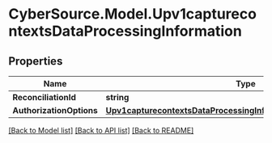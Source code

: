 # CyberSource.Model.Upv1capturecontextsDataProcessingInformation
## Properties

Name | Type | Description | Notes
------------ | ------------- | ------------- | -------------
**ReconciliationId** | **string** |  | [optional] 
**AuthorizationOptions** | [**Upv1capturecontextsDataProcessingInformationAuthorizationOptions**](Upv1capturecontextsDataProcessingInformationAuthorizationOptions.md) |  | [optional] 

[[Back to Model list]](../README.md#documentation-for-models) [[Back to API list]](../README.md#documentation-for-api-endpoints) [[Back to README]](../README.md)

